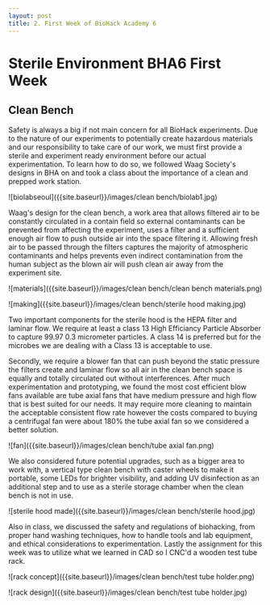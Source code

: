 ```yaml
---
layout: post
title: 2. First Week of BioHack Academy 6
---
```


# Sterile Environment BHA6 First Week 

## Clean Bench

Safety is always a big if not main concern for all BioHack experiments. Due to the nature of our experiments to potentially create hazardous materials and our responsibility to take care of our work, we must first provide a sterile and experiment ready environment before our actual experimentation. To learn how to do so, we followed Waag Society's designs in BHA on and took a class about the importance of a clean and prepped work station. 

![biolabseoul]({{site.baseurl}}/images/clean bench/biolab1.jpg)

Waag's design for the clean bench, a work area that allows filtered air to be constantly circulated in a contain field so external contaminants can be prevented from affecting the experiment, uses a filter and a sufficient enough air flow to push outside air into the space filtering it. Allowing fresh air to be passed through the filters captures the majority of atmospheric contaminants and helps prevents even indirect contamination from the human subject as the blown air will push clean air away from the experiment site. 

![materials]({{site.baseurl}}/images/clean bench/clean bench materials.png)

![making]({{site.baseurl}}/images/clean bench/sterile hood making.jpg)

Two important components for the sterile hood is the HEPA filter and laminar flow. We require at least a class 13 High Efficiancy Particle Absorber to capture 99.97 0.3 micrometer particles. A class 14 is preferred but for the microbes we are dealing with a Class 13 is acceptable to use. 



Secondly, we require a blower fan that can push beyond the static pressure the filters create and laminar flow so all air in the clean bench space is equally and totally circulated out without interferences. After much experimentation and prototyping, we found the most cost efficient blow fans available are tube axial fans that have medium pressure and high flow that is best suited for our needs. It may require more cleaning to maintain the acceptable consistent flow rate however the costs compared to buying a centrifugal fan were about 180% the tube axial fan so we considered a better solution.

![fan]({{site.baseurl}}/images/clean bench/tube axial fan.png)

We also considered future potential upgrades, such as a bigger area to work with, a vertical type clean bench with caster wheels to make it portable, some LEDs for brighter visibility, and adding UV disinfection as an additional step and to use as a sterile storage chamber when the clean bench is not in use. 

![sterile hood made]({{site.baseurl}}/images/clean bench/sterile hood.jpg)

Also in class, we discussed the safety and regulations of biohacking, from proper hand washing techniques, how to handle tools and lab equipment, and ethical considerations to experimentation. Lastly the assignment for this week was to utilize what we learned in CAD so I CNC'd a wooden test tube rack.

![rack concept]({{site.baseurl}}/images/clean bench/test tube holder.png)

![rack design]({{site.baseurl}}/images/clean bench/test tube holder.jpg)


